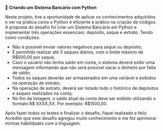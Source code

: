 🐍 **Criando um Sistema Bancário com Python**

Neste projeto, tive a oportunidade de aplicar os conhecimentos adquiridos e ver na prática como o Python é eficiente e prático na criação de códigos. 
A proposta do desafio foi criar um Sistema Bancário em Python e implementar três operações essenciais: depósito, saque e extrato. 
Tendo como condições:

- Não é possível enviar valores negativos para saque ou depósito;
- É permitido realizar até 3 saques diários, com o limite máximo de R$500,00 por saque;
- Caso o usuário não tenha saldo em conta, o sistema deverá exibir uma mensagem informando que não será possível sacar o dinheiro por falta de saldo;
- Todos os saques deverão ser armazenados em uma variável e exibidos na operação de extrato;
- Na operação de extrato, deverá ser listado todo o histórico de depósitos e saques realizados na conta;
- No fim da listagem, o saldo atual da conta deve ser exibido utilizando o formato R$ XXXX,XX. Por exemplo: R$1500,00.

Após fazer todos os testes e finalizar o desafio, fiquei realizado e feliz. Acredito que este desafio agregou muito conhecimento e me fez aprimorar minhas habilidades com a linguagem.
